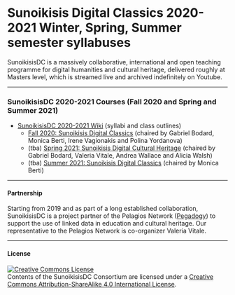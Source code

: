 # Sunoikisis Digital Classics 2020-2021 Winter, Spring, Summer semester syllabuses

SunoikisisDC is a massively collaborative, international and open teaching programme for digital humanities and cultural heritage, delivered roughly at Masters level, which is streamed live and archived indefinitely on Youtube.

***
### SunoikisisDC 2020-2021 Courses (Fall 2020 and Spring and Summer 2021)
* [SunoikisisDC 2020-2021 Wiki](https://github.com/SunoikisisDC/SunoikisisDC-2020-2021/wiki) (syllabi and class outlines)
   * [Fall 2020: Sunoikisis Digital Classics](https://github.com/SunoikisisDC/SunoikisisDC-2020-2021/wiki/Fall-2020-Sunoikisis-DC) (chaired by Gabriel Bodard, Monica Berti, Irene Vagionakis and Polina Yordanova)
   * (tba) [Spring 2021: Sunoikisis Digital Cultural Heritage](https://github.com/SunoikisisDC/SunoikisisDC-2020-2021/wiki/Spring-2021-Sunoikisis-DCH) (chaired by Gabriel Bodard, Valeria Vitale, Andrea Wallace and Alicia Walsh)
   * (tba) [Summer 2021: Sunoikisis Digital Classics](https://github.com/SunoikisisDC/SunoikisisDC-2020-2021/wiki/Summer-2021-Sunoikisis-DC) (chaired by Monica Berti)


***
#### Partnership
Starting from 2019 and as part of a long established collaboration, SunoikisisDC is a project partner of the Pelagios Network ([Pegadogy](https://pelagios.org/activities/pedagogy/)) to support the use of linked data in education and cultural heritage. Our representative to the Pelagios Network is co-organizer Valeria Vitale.


***
#### License

<a rel="license" href="http://creativecommons.org/licenses/by-sa/4.0/"><img alt="Creative Commons License" style="border-width:0" src="https://i.creativecommons.org/l/by-sa/4.0/88x31.png" /></a><br />Contents of the SunoikisisDC Consortium are licensed under a <a rel="license" href="http://creativecommons.org/licenses/by-sa/4.0/">Creative Commons Attribution-ShareAlike 4.0 International License</a>.

